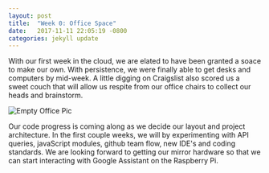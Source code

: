 ```yaml
---
layout: post
title:  "Week 0: Office Space"
date:   2017-11-11 22:05:19 -0800
categories: jekyll update
---
```

With our first week in the cloud, we are elated to have been granted a soace to make our own. With persistence, we were finally able to get desks and computers by mid-week. A little digging on Craigslist also scored us a sweet couch that will allow us respite from our office chairs to collect our heads and brainstorm.

![Empty Office Pic](/assets/img/office.jpg)

Our code progress is coming along as we decide our layout and project architecture. In the first couple weeks, we will by experimenting with API queries, javaScript modules, github team flow, new IDE's and coding standards. We are looking forward to getting our mirror hardware so that we can start interacting with Google Assistant on the Raspberry Pi.
